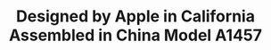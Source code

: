 ---
ee_id: '4393'
site: '1'
type: '2'
url: 2017-059-designed-by-apple-in-california-assembled-in-china-model-a1457
title: Designed by Apple in California Assembled in China Model A1457
year: '2017'
display_year: '2017'
medium: 'Embossed arches paper. '
dims:
pitch: Ran an iphone through a printing press, LOL.&nbsp;
ps:
live_url:
related:
youtube:
related_code:
imgs: iphone-emboss-2017-059-full-database-ih.jpg
subheading:
download:
add_credit:
commission:
layout: things-i-made
---